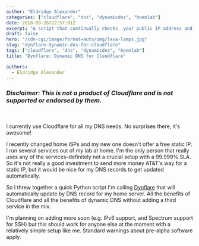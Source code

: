 ```yaml
---
author: "Eldridge Alexander"
categories: ["cloudflare", "dns", "dynamicdns", "hoemlab"]
date: 2018-09-26T22:57:01Z
excerpt: "A script that continually checks  your public IP address and updates your Cloudflare DNS records accordingly."
draft: false
hero: "/cdn-cgi/image/format=auto/img/lava-lamps.jpg"
slug: "dynflare-dynamic-dns-for-cloudflare"
tags: ["cloudflare", "dns", "dynamicdns", "hoemlab"]
title: "Dynflare: Dynamic DNS for Cloudflare"

authors:
  - Eldridge Alexander
---
```


### *Disclaimer: This is not a product of Cloudflare and is not supported or endorsed by them.*
<br></br>
I currently use Cloudflare for all my DNS needs. No surprises there, it's awesome!

I recently changed home ISPs and my new one doesn't offer a free static IP. I run several services out of my lab at home. I'm the only person that really uses any of the services–definitely not a crucial setup with a 99.999% SLA. So it's not really a good investment to send more money AT&T's way for a static IP, but it would be nice for my DNS records to get updated automatically.

So I threw together a quick Python script I'm calling [Dynflare](https://github.com/eldridgea/dynflare/releases) that will automatically update by DNS record for my home server. All the benefits of Cloudflare and all the benefits of dynamic DNS without adding a third service in the mix.

I'm planning on adding more soon (e.g. IPv6 support, and Spectrum support for SSH) but this should work for anyone else at the moment with a relatively simple setup like me. Standard warnings about pre-alpha software apply.